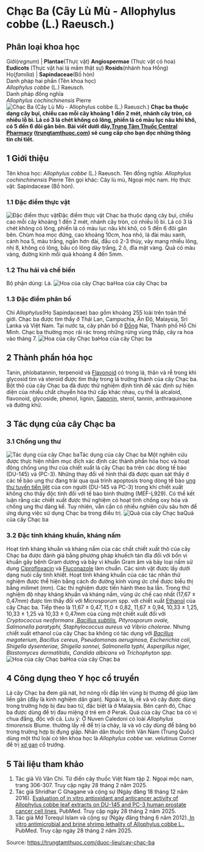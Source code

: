 # Chạc Ba (Cây Lù Mù - Allophylus cobbe (L.) Raeusch.)

Phân loại khoa học  
---  
Giới(_regnum_) |  **Plantae**(Thực vật) **Angiospermae** (Thực vật có hoa) **Eudicots** (Thực vật hai lá mầm thật sự) **Rosids**(nhánh hoa Hồng)  
Họ(_familia_) | **Sapindaceae**(Bồ hòn)  
Danh pháp hai phần (Tên khoa học)  
_Allophylus cobbe_ (L.) Raeusch.  
Danh pháp đồng nghĩa  
_Allophylus cochinchinensis_ Pierre  
![Chạc Ba \(Cây Lù Mù - Allophylus cobbe \(L.\) Raeusch.\)](https://trungtamthuoc.com/images/others/chac-ba-8521.jpg)
**Chạc ba thuộc dạng cây bụi, chiều cao mỗi cây khoảng 1 đến 2 mét, nhánh cây tròn, có nhiều lỗ bì. Lá có 3 lá chét không có lông, phiến lá có màu lục nâu khi khô, có 5 đến 6 đôi gân bên. Bài viết dưới đây,[Trung Tâm Thuốc Central Pharmacy](https://trungtamthuoc.com/ "Trung Tâm Thuốc Central Pharmacy") ([trungtamthuoc.com](https://trungtamthuoc.com/ "trungtamthuoc.com")) sẽ cung cấp cho bạn đọc những thông tin chi tiết.**
##  1 Giới thiệu
Tên khoa học: _Allophylus cobbe_ (L.) Raeusch.
Tên đồng nghĩa: _Allophylus cochinchinensis_ Pierre
Tên gọi khác: Cây lù mù, Ngoại mộc nam.
Họ thực vật: Sapindaceae (Bồ hòn).
### 1.1 Đặc điểm thực vật
![Đặc điểm thực vật](https://trungtamthuoc.com/images/item/chac-ba-0.jpg)Đặc điểm thực vật
Chạc ba thuộc dạng cây bụi, chiều cao mỗi cây khoảng 1 đến 2 mét, nhánh cây tròn, có nhiều lỗ bì.
Lá có 3 lá chét không có lông, phiến lá có màu lục nâu khi khô, có 5 đến 6 đôi gân bên.
Chùm hoa mọc đứng, cao khoảng 10cm, hoa nhỏ, lá đài màu xanh, cánh hoa 5, màu trắng, ngắn hơn đài, đầu có 2-3 thùy, vảy mang nhiều lông, nhị 8, không có lông, bầu có lông dày trắng, 2 ô, đĩa mật vàng.
Quả có màu vàng, đường kính mỗi quả khoảng 4 đến 5mm.
### 1.2 Thu hái và chế biến
Bộ phận dùng: Lá.
![Hoa của cây Chạc ba](https://trungtamthuoc.com/images/item/chac-ba-5.jpg)Hoa của cây Chạc ba
### 1.3 Đặc điểm phân bố
Chi  _Allophylus_(Họ Sapindaceae) bao gồm khoảng 255 loài trên toàn thế giới.
Chạc ba được tìm thấy ở Thái Lan, Campuchia, Ấn Độ, Malaysia, Sri Lanka và Việt Nam. Tại nước ta, cây phân bố ở [Đồng](https://trungtamthuoc.com/hoat-chat/dong "Đồng") Nai, Thành phố Hồ Chí Minh.
Chạc ba thường mọc rải rác trong những rừng vùng thấp, cây ra hoa vào tháng 7.
![Hoa của cây Chạc ba](https://trungtamthuoc.com/images/item/chac-ba-1.jpg)Hoa của cây Chạc ba
##  2 Thành phần hóa học
Tanin, phlobatannin, terpenoid và [Flavonoid](https://trungtamthuoc.com/hoat-chat/flavonoid "Flavonoid") có trong lá, thân và rễ trong khi glycosid tim và steroid được tìm thấy trong lá trưởng thành của cây Chạc ba.
Bột thô của cây Chạc ba đã được thử nghiệm định tính để xác định sự hiện diện của nhiều chất chuyển hóa thứ cấp khác nhau, cụ thể là alcaloid, flavonoid, glycoside, phenol, lignin, [Saponin](https://trungtamthuoc.com/hoat-chat/saponin "Saponin"), sterol, tannin, anthraquinone và đường khử.
##  3 Tác dụng của cây Chạc ba
### 3.1 Chống ung thư
![Tác dụng của cây Chạc ba](https://trungtamthuoc.com/images/item/chac-ba-2.jpg)Tác dụng của cây Chạc ba
Một nghiên cứu được thực hiện nhằm mục đích xác định các thành phần hóa học và hoạt động chống ung thư của chiết xuất lá cây Chạc ba trên các dòng tế bào (DU-145) và (PC-3). Những thay đổi về hình thái đã được quan sát thấy ở các tế bào ung thư đang trải qua quá trình apoptosis trong dòng tế bào [ung thư tuyến tiền liệt](https://trungtamthuoc.com/bai-viet/ung-thu-tuyen-tien-liet "ung thư tuyến tiền liệt") của con người (DU-145 và PC-3) trong khi chiết xuất không cho thấy độc tính đối với tế bào bình thường (MEF-L929). Có thể kết luận rằng các chiết xuất được thử nghiệm có hoạt tính chống oxy hóa và chống ung thư đáng kể. Tuy nhiên, vẫn cần có nhiều nghiên cứu sâu hơn để ứng dụng việc sử dụng Chạc ba trong điều trị.
![Quả của cây Chạc ba](https://trungtamthuoc.com/images/item/chac-ba-4.jpg)Quả của cây Chạc ba
### 3.2 Đặc tính kháng khuẩn, kháng nấm
Hoạt tính kháng khuẩn và kháng nấm của các chất chiết xuất thô của cây Chạc ba được đánh giá bằng phương pháp khuếch tán đĩa đối với bốn vi khuẩn gây bệnh Gram dương và bảy vi khuẩn Gram âm và bảy loại nấm sử dụng [Ciprofloxacin](https://trungtamthuoc.com/hoat-chat/ciprofloxacin "Ciprofloxacin") và [Fluconazole](https://trungtamthuoc.com/hoat-chat/fluconazole "Fluconazole") làm chuẩn. Các sinh vật được lấy dưới dạng nuôi cấy tinh khiết. Hoạt tính kháng khuẩn của các tác nhân thử nghiệm được thể hiện bằng cách đo đường kính vùng ức chế được biểu thị bằng milimet (mm). Các thí nghiệm được tiến hành theo ba lần.
Trong thử nghiệm độ nhạy kháng khuẩn và kháng nấm, vùng ức chế cao nhất (17,67 ± 0,47mm) được tìm thấy đối với Microsporum spp. với chiết xuất [Ethanol](https://trungtamthuoc.com/hoat-chat/ethanol "Ethanol") của cây Chạc ba. Tiếp theo là 11,67 ± 0,47, 11,0 ± 0,82, 11,67 ± 0,94, 10,33 ± 1,25, 10,33 ± 1,25 và 10,33 ± 0,47mm của cùng một chiết xuất đối với _Cryptococcus neoformans ,[Bacillus subtilis](https://trungtamthuoc.com/hoat-chat/baciius-subtillis "Bacillus subtilis"), Pityrosporum ovale, Salmonella paratyphi, Staphylococcus aureus và Vibrio cholerae_. Nhưng chiết xuất ethanol của cây Chạc ba không có tác dụng với _[Bacillus](https://trungtamthuoc.com/hoat-chat/bacillus "Bacillus") megaterium, Bacillus cereus, Pseudomonas aeruginosa, Escherichia coli, Shigella dysenteriae, Shigella sonnei, Salmonella typhi, Aspergillus niger, Blastomyces dermatitidis, Candida albicans và Trichophyton spp_.
![Hoa của cây Chạc ba](https://trungtamthuoc.com/images/item/chac-ba-3.jpg)Hoa của cây Chạc ba
##  4 Công dụng theo Y học cổ truyền
Lá cây Chạc ba đem giã nát, hơ nóng rồi đắp lên vùng bị thương để giúp làm liền gân (đây là kinh nghiệm dân gian).
Ngoài ra, lá, rễ và vỏ cây được dùng trong trường hợp bị đau bao tử, đặc biệt là ở Malaysia. Bên cạnh đó, Chạc ba được dùng để trị đau miệng ở trẻ em ở Perak.
Quả của cây Chạc ba có vị chua đắng, độc với cá.
Lưu ý: Ở Nuven Caledoni có loài _Allophylus timorensis_ Blume. thường lấy rễ để trị ỉa chảy, lá và vỏ cây dùng để băng bó trong trường hợp bị đụng giập.
Nhân dân thuộc tỉnh Vân Nam (Trung Quốc) dùng một thứ loài có tên khoa học là _Allophylus cobbe_ var. velutinus Corner để trị [xơ gan](https://trungtamthuoc.com/bai-viet/xo-gan "xơ gan") cổ trướng.
##  5 Tài liệu tham khảo
  1. Tác giả Võ Văn Chi. Từ điển cây thuốc Việt Nam tập 2. Ngoại mộc nam, trang 306-307. Truy cập ngày 28 tháng 2 năm 2025.
  2. Tác giả Shridhar C Ghagane và cộng sự (Ngày đăng 18 tháng 12 năm 2016). [Evaluation of in vitro antioxidant and anticancer activity of Allophylus cobbe leaf extracts on DU-145 and PC-3 human prostate cancer cell lines](https://pmc.ncbi.nlm.nih.gov/articles/PMC5264632/), PubMed. Truy cập ngày 28 tháng 2 năm 2025.
  3. Tác giả Md Torequl Islam và cộng sự (Ngày đăng tháng 6 năm 2012).[ In vitro antimicrobial and brine shrimp lethality of Allophylus cobbe L.](https://pmc.ncbi.nlm.nih.gov/articles/PMC3611656/), PubMed. Truy cập ngày 28 tháng 2 năm 2025.




Source: https://trungtamthuoc.com/duoc-lieu/cay-chac-ba